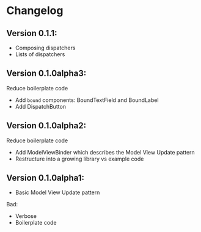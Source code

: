 # Changelog

## Version 0.1.1: 

- Composing dispatchers
- Lists of dispatchers

## Version 0.1.0alpha3: 

Reduce boilerplate code
    
- Add `bound` components: BoundTextField and BoundLabel
- Add DispatchButton


## Version 0.1.0alpha2: 

Reduce boilerplate code
    
- Add ModelViewBinder which describes the Model View Update pattern
- Restructure into a growing library vs example code


## Version 0.1.0alpha1:
    
- Basic Model View Update pattern

Bad:

- Verbose
- Boilerplate code
